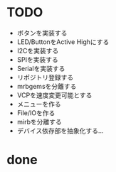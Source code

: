 # TODO
- ボタンを実装する
- LED/ButtonをActive Highにする
- I2Cを実装する
- SPIを実装する
- Serialを実装する
- リポジトリ登録する
- mrbgemsを分離する
- VCPを速度変更可能とする
- メニューを作る
- File/IOを作る
- mirbを分離する
- デバイス依存部を抽象化する...

# done
